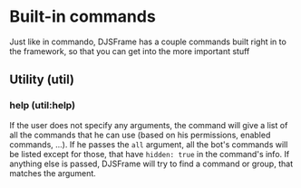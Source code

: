# Built-in commands
Just like in commando, DJSFrame has a couple commands built right in to the framework, so that you can get into the more important stuff

## Utility (util)
### help (util:help)
If the user does not specify any arguments, the command will give a list of all the commands that he can use (based on his permissions, enabled commands, ...). If he passes the `all` argument, all the bot's commands will be listed except for those, that have `hidden: true` in the command's info. If anything else is passed, DJSFrame will try to find a command or group, that matches the argument.